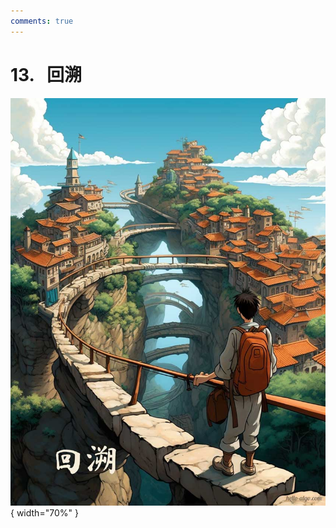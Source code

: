 ```yaml
---
comments: true
---
```


# 13. &nbsp; 回溯

<div class="center-table" markdown>

![回溯](../assets/covers/chapter_backtracking.jpg){ width="70%" }

</div>
